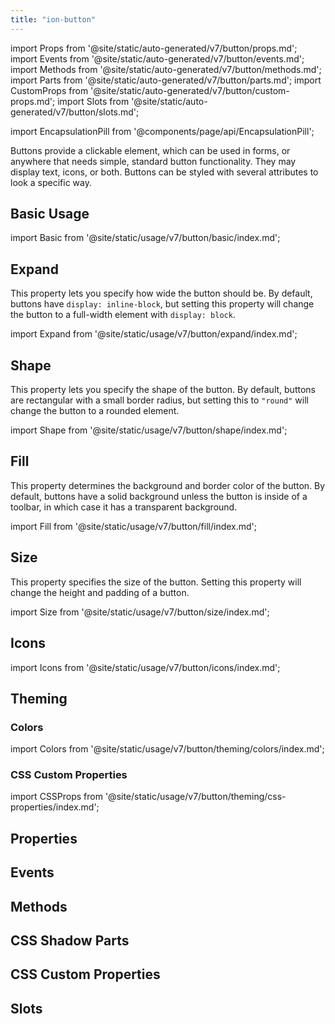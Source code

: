 ```yaml
---
title: "ion-button"
---
```

import Props from '@site/static/auto-generated/v7/button/props.md';
import Events from '@site/static/auto-generated/v7/button/events.md';
import Methods from '@site/static/auto-generated/v7/button/methods.md';
import Parts from '@site/static/auto-generated/v7/button/parts.md';
import CustomProps from '@site/static/auto-generated/v7/button/custom-props.md';
import Slots from '@site/static/auto-generated/v7/button/slots.md';

<head>
  <title>ion-button: Design and Style Buttons with Custom CSS Properties</title>
  <meta name="description" content="ion-button provides a clickable element for use anywhere needing standard button functionality. Design and style button elements with custom CSS properties." />
</head>

import EncapsulationPill from '@components/page/api/EncapsulationPill';

<EncapsulationPill type="shadow" />

Buttons provide a clickable element, which can be used in forms, or anywhere that needs simple, standard button functionality. They may display text, icons, or both. Buttons can be styled with several attributes to look a specific way.

## Basic Usage

import Basic from '@site/static/usage/v7/button/basic/index.md';

<Basic />

## Expand

This property lets you specify how wide the button should be. By default, buttons have `display: inline-block`, but setting this property will change the button to a full-width element with `display: block`.

import Expand from '@site/static/usage/v7/button/expand/index.md';

<Expand />

## Shape

This property lets you specify the shape of the button. By default, buttons are rectangular with a small border radius, but setting this to `"round"` will change the button to a rounded element.

import Shape from '@site/static/usage/v7/button/shape/index.md';

<Shape />


## Fill

This property determines the background and border color of the button. By default, buttons have a solid background unless the button is inside of a toolbar, in which case it has a transparent background.

import Fill from '@site/static/usage/v7/button/fill/index.md';

<Fill />

## Size

This property specifies the size of the button. Setting this property will change the height and padding of a button.

import Size from '@site/static/usage/v7/button/size/index.md';

<Size />

## Icons

import Icons from '@site/static/usage/v7/button/icons/index.md';

<Icons />

## Theming

### Colors

import Colors from '@site/static/usage/v7/button/theming/colors/index.md';

<Colors />

### CSS Custom Properties

import CSSProps from '@site/static/usage/v7/button/theming/css-properties/index.md';

<CSSProps />

## Properties
<Props />

## Events
<Events />

## Methods
<Methods />

## CSS Shadow Parts
<Parts />

## CSS Custom Properties
<CustomProps />

## Slots
<Slots />

